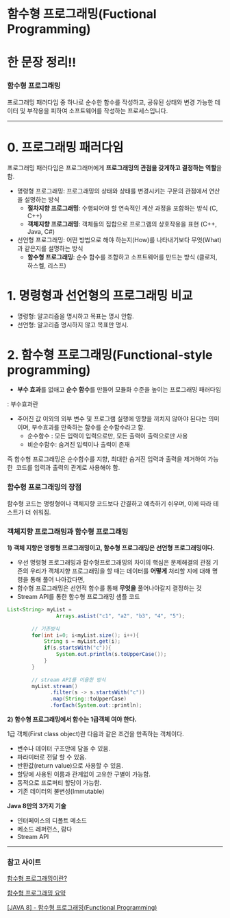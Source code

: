 # 함수형 프로그래밍(Fuctional Programming)

# 한 문장 정리‼️

### 함수형 프로그래밍

프로그래밍 패러다임 중 하나로 순수한 함수를 작성하고, 공유된 상태와 변경 가능한 데이터 및 부작용을 피하여 소프트웨어를 작성하는 프로세스입니다.

---

# 0. 프로그래밍 패러다임

프로그래밍 패러다임은 프로그래머에게 **프로그래밍의 관점을 갖게하고 결정하는 역할**을 함.

- 명령형 프로그래밍: 프로그래밍의 상태와 상태를 변경시키는 구문의 관점에서 연산을 설명하는 방식
    - **절차지향 프로그래밍**: 수행되어야 할 연속적인 계산 과정을 포함하는 방식 (C, C++)
    - **객체지향 프로그래밍**: 객체들의 집합으로 프로그램의 상호작용을 표현 (C++, Java, C#)
- 선언형 프로그래밍: 어떤 방법으로 해야 하는지(How)를 나타내기보다 무엇(What)과 같은지를 설명하는 방식
    - **함수형 프로그래밍**: 순수 함수를 조합하고 소프트웨어를 만드는 방식 (클로저, 하스켈, 리스프)

# 1. 명령형과 선언형의 프로그래밍 비교

- 명령형: 알고리즘을 명시하고 목표는 명시 안함.
- 선언형: 알고리즘 명시하지 않고 목표만 명시.

# 2. 함수형 프로그래밍(Functional-style programming)

- **부수 효과**를 없애고 **순수 함수**를 만들어 모듈화 수준을 높이는 프로그래밍 패러다임

: 부수효과란

- 주어진 값 이외의 외부 변수 및 프로그램 실행에 영향을 끼치지 않아야 된다는 의미이며, 부수효과를 만족하는 함수를 순수함수라고 함.
    - 순수함수 : 모든 입력이 입력으로만, 모든 출력이 출력으로만 사용
    - 비순수함수: 숨겨진 입력이나 출력이 존재

즉 함수형 프로그래밍은 순수함수를 지향, 최대한 숨겨진 입력과 출력을 제거하여 가능한  코드를 입력과 출력의 관계로 사용해야 함.

### 함수형 프로그래밍의 장점

함수형 코드는 명령형이나 객체지향 코드보다 간결하고 예측하기 쉬우며, 이에 따라 테스트가 더 쉬워짐.

### 객체지향 프로그래밍과 함수형 프로그래밍

**1) 객체 지향은 명령형 프로그래밍이고, 함수형 프로그래밍은 선언형 프로그래밍이다.**

- 우선 명령형 프로그래밍과 함수형프로그래밍의 차이의 핵심은 문제해결의 관점 기존의 우리가 객체지향 프로그래밍을 할 때는 데이터를 **어떻게** 처리할 지에 대해 명령을 통해 풀어 나아갔다면,
- 함수형 프로그래밍은 선언적 함수를 통해 **무엇을** 풀어나아갈지 결정하는 것
- Stream API를 통한 함수형 프로그래밍 샘플 코드

```java
List<String> myList =
                Arrays.asList("c1", "a2", "b3", "4", "5");
 
        // 기존방식
        for(int i=0; i<myList.size(); i++){
            String s = myList.get(i);
            if(s.startsWith("c")){
                System.out.println(s.toUpperCase());
            }
        }
 
        // stream API를 이용한 방식
        myList.stream()
              .filter(s -> s.startsWith("c"))
              .map(String::toUpperCase)
              .forEach(System.out::println);
```

**2) 함수형 프로그래밍에서 함수는 1급객체 여야 한다.**

1급 객체(First class object)란 다음과 같은 조건을 만족하는 객체이다.

- 변수나 데이터 구조안에 담을 수 있음.
- 파라미터로 전달 할 수 있음.
- 반환값(return value)으로 사용할 수 있음.
- 할당에 사용된 이름과 관계없이 고유한 구별이 가능함.
- 동적으로 프로퍼티 할당이 가능함.
- 기존 데이터의 불변성(Immutable)

**Java 8만의 3가지 기술**

- 인터페이스의 디폴트 메소드
- 메소드 레퍼런스, 람다
- Stream API

---

### 참고 사이트

[함수형 프로그래밍이란?](https://medium.com/korbit-engineering/%ED%95%A8%EC%88%98%ED%98%95-%ED%94%84%EB%A1%9C%EA%B7%B8%EB%9E%98%EB%B0%8D%EC%9D%B4%EB%9E%80-e7f7b052411f)

[함수형 프로그래밍 요약](https://velog.io/@kyusung/%ED%95%A8%EC%88%98%ED%98%95-%ED%94%84%EB%A1%9C%EA%B7%B8%EB%9E%98%EB%B0%8D-%EC%9A%94%EC%95%BD)

[[JAVA 8] - 함수형 프로그래밍(Functional Programming)](https://swiftymind.tistory.com/108)